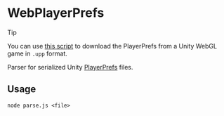 # WebPlayerPrefs

> [!TIP]
> You can use [this script](https://gist.github.com/nsfury/56a36be6039e887ac36226e22e5bd259) to download the PlayerPrefs from a Unity WebGL game in ``.upp`` format.

Parser for serialized Unity [PlayerPrefs](https://docs.unity3d.com/ScriptReference/PlayerPrefs.html) files.

## Usage

```
node parse.js <file>
```

